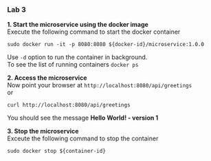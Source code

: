 ### Lab 3  

**1. Start the microservice using the docker image**  
Execute the following command to start the docker container
```
sudo docker run -it -p 8080:8080 ${docker-id}/microservice:1.0.0
```

Use `-d` option to run the container in background.  
To see the list of running containers `docker ps`

**2. Access the microservice**  
Now point your browser at `http://localhost:8080/api/greetings`  
or
```
curl http://localhost:8080/api/greetings
```

You should see the message **Hello World! - version 1**

**3. Stop the microservice**  
Exceute the following command to stop the container
```
sudo docker stop ${container-id}
```
